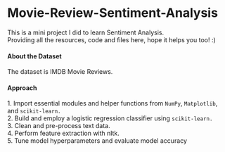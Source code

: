 # Movie-Review-Sentiment-Analysis

<p>This is a mini project I did to learn Sentiment Analysis. <br>
 Providing all the resources, code and files here, hope it helps you too! :) </p>

<h4>About the Dataset</h4>
 <p>The dataset is IMDB Movie Reviews.</p>


<h4>Approach</h4>
<p>1. Import essential modules and helper functions from <code>NumPy</code>, <code>Matplotlib</code>, and <code>scikit-learn.</code><br>
   2. Build and employ a logistic regression classifier using <code>scikit-learn.</code><br>
   3. Clean and pre-process text data.<br>
   4. Perform feature extraction with nltk.<br>
   5. Tune model hyperparameters and evaluate model accuracy</p>
